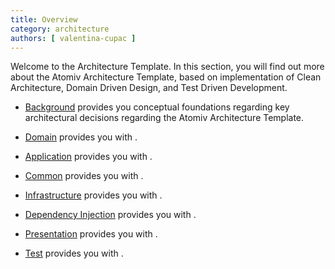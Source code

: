 ```yaml
---
title: Overview
category: architecture
authors: [ valentina-cupac ]
---
```


Welcome to the Architecture Template. In this section, you will find out more about the Atomiv Architecture Template, based on implementation of Clean Architecture, Domain Driven Design, and Test Driven Development.

* [Background](https://atomiv.org/templates/architecture/background) provides you conceptual foundations regarding key architectural decisions regarding the Atomiv Architecture Template.

* [Domain](https://atomiv.org/templates/architecture/domain) provides you with .

* [Application](https://atomiv.org/templates/architecture/application) provides you with .

* [Common](https://atomiv.org/templates/architecture/common) provides you with .

* [Infrastructure](https://atomiv.org/templates/architecture/infrastructure) provides you with .

* [Dependency Injection](https://atomiv.org/templates/architecture/dependency-injection) provides you with .

* [Presentation](https://atomiv.org/templates/architecture/presentation) provides you with .

* [Test](https://atomiv.org/templates/architecture/test) provides you with .














